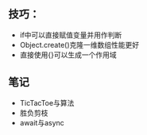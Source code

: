 ## 技巧：
* if中可以直接赋值变量并用作判断
* Object.create()克隆一维数组性能更好
* 直接使用{}可以生成一个作用域

## 笔记
* TicTacToe与算法
* 胜负剪枝
* await与async